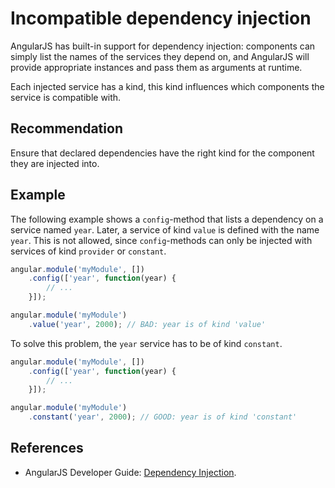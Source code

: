 # Incompatible dependency injection
AngularJS has built-in support for dependency injection: components can simply list the names of the services they depend on, and AngularJS will provide appropriate instances and pass them as arguments at runtime.

Each injected service has a kind, this kind influences which components the service is compatible with.


## Recommendation
Ensure that declared dependencies have the right kind for the component they are injected into.


## Example
The following example shows a `config`-method that lists a dependency on a service named `year`. Later, a service of kind `value` is defined with the name `year`. This is not allowed, since `config`-methods can only be injected with services of kind `provider` or `constant`.


```javascript
angular.module('myModule', [])
    .config(['year', function(year) {
        // ...
    }]);

angular.module('myModule')
    .value('year', 2000); // BAD: year is of kind 'value'

```
To solve this problem, the `year` service has to be of kind `constant`.


```javascript
angular.module('myModule', [])
    .config(['year', function(year) {
        // ...
    }]);

angular.module('myModule')
    .constant('year', 2000); // GOOD: year is of kind 'constant'

```

## References
* AngularJS Developer Guide: [Dependency Injection](https://docs.angularjs.org/guide/di).
